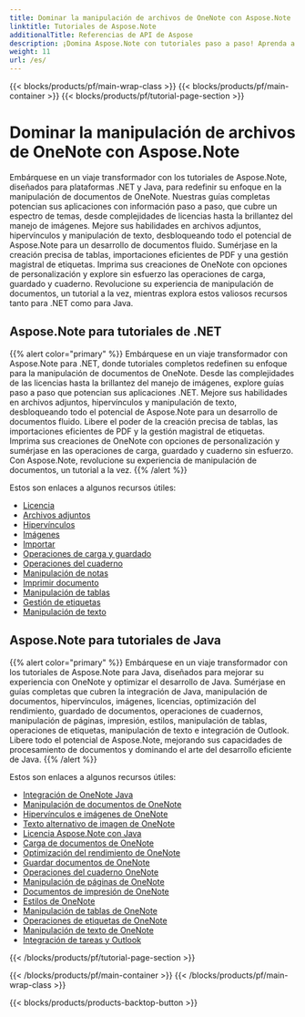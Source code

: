 ```yaml
---
title: Dominar la manipulación de archivos de OneNote con Aspose.Note
linktitle: Tutoriales de Aspose.Note
additionalTitle: Referencias de API de Aspose
description: ¡Domina Aspose.Note con tutoriales paso a paso! Aprenda a manipular archivos de OneNote mediante programación para un procesamiento de documentos eficiente.
weight: 11
url: /es/
---
```


{{< blocks/products/pf/main-wrap-class >}}
{{< blocks/products/pf/main-container >}}
{{< blocks/products/pf/tutorial-page-section >}}

# Dominar la manipulación de archivos de OneNote con Aspose.Note


Embárquese en un viaje transformador con los tutoriales de Aspose.Note, diseñados para plataformas .NET y Java, para redefinir su enfoque en la manipulación de documentos de OneNote. Nuestras guías completas potencian sus aplicaciones con información paso a paso, que cubre un espectro de temas, desde complejidades de licencias hasta la brillantez del manejo de imágenes. Mejore sus habilidades en archivos adjuntos, hipervínculos y manipulación de texto, desbloqueando todo el potencial de Aspose.Note para un desarrollo de documentos fluido. Sumérjase en la creación precisa de tablas, importaciones eficientes de PDF y una gestión magistral de etiquetas. Imprima sus creaciones de OneNote con opciones de personalización y explore sin esfuerzo las operaciones de carga, guardado y cuaderno. Revolucione su experiencia de manipulación de documentos, un tutorial a la vez, mientras explora estos valiosos recursos tanto para .NET como para Java.

## Aspose.Note para tutoriales de .NET
{{% alert color="primary" %}}
Embárquese en un viaje transformador con Aspose.Note para .NET, donde tutoriales completos redefinen su enfoque para la manipulación de documentos de OneNote. Desde las complejidades de las licencias hasta la brillantez del manejo de imágenes, explore guías paso a paso que potencian sus aplicaciones .NET. Mejore sus habilidades en archivos adjuntos, hipervínculos y manipulación de texto, desbloqueando todo el potencial de Aspose.Note para un desarrollo de documentos fluido. Libere el poder de la creación precisa de tablas, las importaciones eficientes de PDF y la gestión magistral de etiquetas. Imprima sus creaciones de OneNote con opciones de personalización y sumérjase en las operaciones de carga, guardado y cuaderno sin esfuerzo. Con Aspose.Note, revolucione su experiencia de manipulación de documentos, un tutorial a la vez.
{{% /alert %}}

Estos son enlaces a algunos recursos útiles:
 
- [Licencia](./net/licensing/)
- [Archivos adjuntos](./net/attachments/)
- [Hipervínculos](./net/hyperlinks/)
- [Imágenes](./net/images/)
- [Importar](./net/import/)
- [Operaciones de carga y guardado](./net/loading-and-saving-operations/)
- [Operaciones del cuaderno](./net/notebook-operations/)
- [Manipulación de notas](./net/note-manipulation/)
- [Imprimir documento](./net/printing-document/)
- [Manipulación de tablas](./net/table-manipulation/)
- [Gestión de etiquetas](./net/tag-management/)
- [Manipulación de texto](./net/text-manipulation/)

## Aspose.Note para tutoriales de Java
{{% alert color="primary" %}}
Embárquese en un viaje transformador con los tutoriales de Aspose.Note para Java, diseñados para mejorar su experiencia con OneNote y optimizar el desarrollo de Java. Sumérjase en guías completas que cubren la integración de Java, manipulación de documentos, hipervínculos, imágenes, licencias, optimización del rendimiento, guardado de documentos, operaciones de cuadernos, manipulación de páginas, impresión, estilos, manipulación de tablas, operaciones de etiquetas, manipulación de texto e integración de Outlook. Libere todo el potencial de Aspose.Note, mejorando sus capacidades de procesamiento de documentos y dominando el arte del desarrollo eficiente de Java. 
{{% /alert %}}

Estos son enlaces a algunos recursos útiles:
 
- [Integración de OneNote Java](./java/onenote-java-integration/)
- [Manipulación de documentos de OneNote](./java/onenote-document-manipulation/)
- [Hipervínculos e imágenes de OneNote](./java/onenote-hyperlinks-images/)
- [Texto alternativo de imagen de OneNote](./java/onenote-image-alternative-text/)
- [Licencia Aspose.Note con Java](./java/licensing-java/)
- [Carga de documentos de OneNote](./java/onenote-document-loading/)
- [Optimización del rendimiento de OneNote](./java/onenote-performance-optimization/)
- [Guardar documentos de OneNote](./java/onenote-document-saving/)
- [Operaciones del cuaderno OneNote](./java/onenote-notebook-operations/)
- [Manipulación de páginas de OneNote](./java/onenote-page-manipulation/)
- [Documentos de impresión de OneNote](./java/onenote-printing-documents/)
- [Estilos de OneNote](./java/onenote-styles/)
- [Manipulación de tablas de OneNote](./java/onenote-table-manipulation/)
- [Operaciones de etiquetas de OneNote](./java/onenote-tag-operations/)
- [Manipulación de texto de OneNote](./java/onenote-text-manipulation/)
- [Integración de tareas y Outlook](./java/task-and-outlook-integration/)

{{< /blocks/products/pf/tutorial-page-section >}}

{{< /blocks/products/pf/main-container >}}
{{< /blocks/products/pf/main-wrap-class >}}

{{< blocks/products/products-backtop-button >}}
